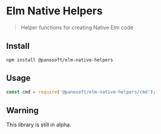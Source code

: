 # Elm Native Helpers

> Helper functions for creating Native Elm code

## Install

```
npm install @panosoft/elm-native-helpers
```

## Usage

```js
const cmd = require('@panosoft/elm-native-helpers/cmd');
```

## Warning

This library is still in alpha.
